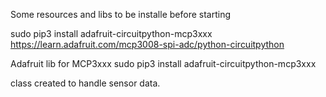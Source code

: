 Some resources and libs to be installe before starting

sudo pip3 install adafruit-circuitpython-mcp3xxx
https://learn.adafruit.com/mcp3008-spi-adc/python-circuitpython


Adafruit lib for MCP3xxx
sudo pip3 install adafruit-circuitpython-mcp3xxx



class created to handle sensor data.
